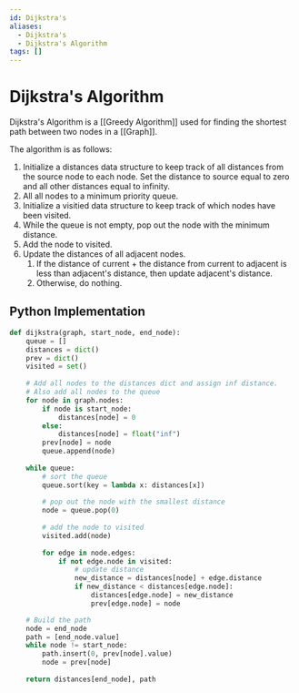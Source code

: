 ```yaml
---
id: Dijkstra's
aliases:
  - Dijkstra's
  - Dijkstra's Algorithm
tags: []
---
```


# Dijkstra's Algorithm

Dijkstra's Algorithm is a [[Greedy Algorithm]] used for finding the shortest
path between two nodes in a [[Graph]].

The algorithm is as follows:
1. Initialize a distances data structure to keep track of all distances from the
source node to each node. Set the distance to source equal to zero and all other
distances equal to infinity.
2. All all nodes to a minimum priority queue.
3. Initialize a visitied data structure to keep track of which nodes have been
visited.
4. While the queue is not empty, pop out the node with the minimum distance.
5. Add the node to visited.
6. Update the distances of all adjacent nodes.
    1. If the distance of current + the distance from current to
    adjacent is less than adjacent's distance, then update adjacent's distance.
    2. Otherwise, do nothing.

## Python Implementation

```python
def dijkstra(graph, start_node, end_node):
    queue = []
    distances = dict()
    prev = dict()
    visited = set()
    
    # Add all nodes to the distances dict and assign inf distance.
    # Also add all nodes to the queue
    for node in graph.nodes:
        if node is start_node:
            distances[node] = 0
        else:
            distances[node] = float("inf")
        prev[node] = node
        queue.append(node)
        
    while queue:
        # sort the queue
        queue.sort(key = lambda x: distances[x])
        
        # pop out the node with the smallest distance
        node = queue.pop(0)
        
        # add the node to visited
        visited.add(node)
        
        for edge in node.edges:
            if not edge.node in visited:
                # update distance
                new_distance = distances[node] + edge.distance
                if new_distance < distances[edge.node]:
                    distances[edge.node] = new_distance
                    prev[edge.node] = node

    # Build the path
    node = end_node
    path = [end_node.value]
    while node != start_node:
        path.insert(0, prev[node].value)
        node = prev[node]
    
    return distances[end_node], path
```
